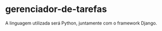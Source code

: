 # gerenciador-de-tarefas
<p>A linguagem utilizada será Python, juntamente com o framework Django.<br>
